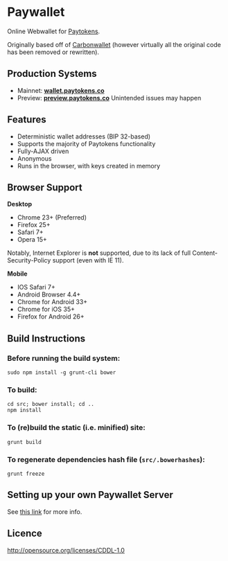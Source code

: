 Paywallet
================

Online Webwallet for [Paytokens](https://paytokens.co).

Originally based off of [Carbonwallet](http://www.carbonwallet.com) (however virtually all the original code has been removed or rewritten).


Production Systems
-------------------

* Mainnet: **[wallet.paytokens.co](https://wallet.paytokens.co/)**
* Preview: **[preview.paytokens.co](https://preview.paytokens.co/)** Unintended issues may happen


Features
----------

- Deterministic wallet addresses (BIP 32-based)
- Supports the majority of Paytokens functionality
- Fully-AJAX driven
- Anonymous
- Runs in the browser, with keys created in memory


Browser Support
-------------------

**Desktop**

- Chrome 23+ (Preferred)
- Firefox 25+
- Safari 7+
- Opera 15+

Notably, Internet Explorer is **not** supported, due to its lack of full Content-Security-Policy support (even with IE 11).

**Mobile**

- IOS Safari 7+
- Android Browser 4.4+
- Chrome for Android 33+
- Chrome for iOS 35+
- Firefox for Android 26+


Build Instructions
-------------------

### Before running the build system:
```
sudo npm install -g grunt-cli bower
```

### To build:
```
cd src; bower install; cd ..
npm install
```

### To (re)build the static (i.e. minified) site:
```
grunt build
```

### To regenerate dependencies hash file (```src/.bowerhashes```):
```
grunt freeze
```

Setting up your own Paywallet Server
-----------------------------------------

See [this link](https://github.com/paytokens/paytokens_build/blob/master/docs/SettingUpAFederatedNode.rst) for more info.


Licence
-------------------

http://opensource.org/licenses/CDDL-1.0
